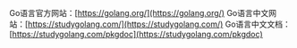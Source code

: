Go语言官方网站：[https://golang.org/](https://golang.org/)
Go语言中文网站：[https://studygolang.com/](https://studygolang.com/)
Go语言中文文档：[https://studygolang.com/pkgdoc](https://studygolang.com/pkgdoc)